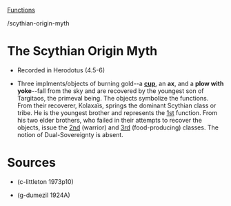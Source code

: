 [Functions](social-structure-class-caste.md)

/scythian-origin-myth

# The Scythian Origin Myth

- Recorded in Herodotus (4.5-6) 

- Three implments/objects of burning gold--a **[cup](cups-grail.md)**, an **ax**, and a **plow with yoke**--fall from the sky and are recovered by the youngest son of Targitaos, the primeval being. The objects symbolize the functions. From their recoverer, Kolaxaïs, springs the dominant Scythian class or tribe.  He is the youngest brother and represents the [1st](first-function-sovereignty.md) function. From his two elder brothers, who failed in their attempts to recover the objects, issue the [2nd](second-function.md) (warrior) and [3rd](third-function.md) (food-producing) classes. The notion of Dual-Sovereignty is absent.

# Sources

- (c-littleton 1973p10)

- (g-dumezil 1924A)
